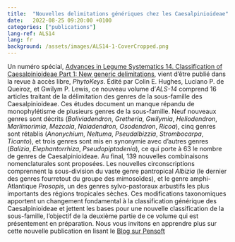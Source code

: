 ```yaml
---
title:  "Nouvelles delimitations génériques chez les Caesalpinioideae"
date:   2022-08-25 09:20:00 +0100
categories: ["publications"]
lang-ref: ALS14
lang: fr
background: /assets/images/ALS14-1-CoverCropped.png
---
```


Un numéro spécial, [Advances in Legume Systematics 14. Classification of Caesalpinioideae Part 1: New generic delimitations](https://phytokeys.pensoft.net/issue/3247/), vient d’être publié dans la revue à accès libre, *PhytoKeys*.  Édité par Colin E. Hughes, Luciano P. de Queiroz, et Gwilym P. Lewis, ce nouveau volume d’*ALS-14* comprend 16 articles traitant de la délimitation des genres de la sous-famille des Caesalpinioideae. Ces études document un manque répandu de monophylétisme de plusieurs genres de la sous-famille. Neuf nouveaux genres sont décrits (*Boliviadendron*, *Gretheria*, *Gwilymia*, *Heliodendron*, *Marlimorimia*, *Mezcala*, *Naiadendron*, *Osodendron*, *Ricoa*), cinq genres sont rétablis (*Anonychium*, *Neltuma*, *Pseudalbizzia*, *Strombocarpa*, *Ticanto*), et trois genres sont mis en synonymie avec d’autres genres (*Balizia*, *Elephantorrhiza*, *Pseudopiptadenia*), ce qui porte à 63 le nombre de genres de Caesalpinioideae. Au final, 139 nouvelles combinaisons nomenclaturales sont proposées. Les nouvelles circonscriptions comprennent la sous-division du vaste genre pantropical *Albizia* (le dernier des genres fourretout du groupe des mimosoïdes), et le genre amphi-Atlantique *Prosopis*, un des genres sylvo-pastoraux arbustifs les plus importants des régions tropicales sèches. Ces modifications taxonomiques apportent un changement fondamental à la classification générique des Caesalpinioideae et jettent les bases pour une nouvelle classification de la sous-famille, l’objectif de la deuxième partie de ce volume qui est présentement en préparation. Nous vous invitons en apprendre plus sur cette nouvelle publication en lisant le [Blog sur Pensoft](https://blog.pensoft.net/2022/08/23/redefining-genera-across-the-legume-subfamily-caesalpinioideae-in-phytokeys-issue/)
